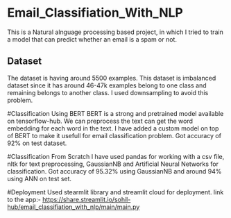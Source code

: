# Email_Classifiation_With_NLP


This is a Natural alnguage processing based project, in which I tried to train a model that can predict whether an email is a spam or not.

## Dataset
The dataset is having around 5500 examples.
This dataset is imbalanced dataset since it has around 46-47k examples belong to one class and remaining belongs to another class. I used downsampling to avoid this problem. 

#Classification Using BERT
BERT is a strong and pretrained model available on tensorflow-hub. We can preprocess the text can get the word embedding for each word in the text.
I have added a custom model on top of BERT to make it usefull for email classification problem.
Got accuracy of 92% on test dataset.

#Classification From Scratch
I have used pandas for working with a csv file, nltk for text preprocessing, GaussianNB and Artificial Neural Networks for classification.
Got accuracy of 95.32% using GaussianNB and around 94% using ANN on test set.

#Deployment
Used stearmlit library and streamlit cloud for deployment.
link to the app:- https://share.streamlit.io/sohil-hub/email_classifiation_with_nlp/main/main.py
